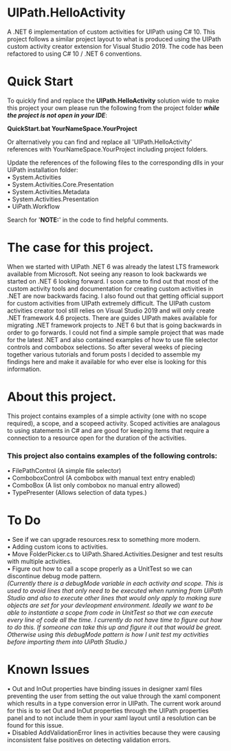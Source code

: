 # UIPath.HelloActivity
A .NET 6 implementation of custom activities for UIPath using C# 10.  This project follows a similar project layout to what is produced using the UIPath custom activity creator extension for Visual Studio 2019.  The code has been refactored to using C# 10 / .NET 6 conventions. 

# Quick Start

To quickly find and replace the **UIPath.HelloActivity** solution wide to make this project your own please run the following from the project folder ***while the project is not open in your IDE***:

**QuickStart.bat YourNameSpace.YourProject**

Or alternatively you can find and replace all 'UIPath.HelloActivity' references with YourNameSpace.YourProject including project folders.

Update the references of the following files to the corresponding dlls in your UiPath installation folder:  
• System.Activities  
• System.Activities.Core.Presentation  
• System.Activities.Metadata  
• System.Activities.Presentation  
• UiPath.Workflow

Search for '**NOTE:**' in the code to find helpful comments.

# The case for this project.
When we started with UIPath .NET 6 was already the latest LTS framework available from Microsoft.  Not seeing any reason to look backwards we started on .NET 6 looking forward. I soon came to find out that most of the custom activity tools and documentation for creating custom activities in .NET are now backwards facing.  I also found out that getting official support for custom activities from UIPath extremely difficult.  The UIPath custom activities creator tool still relies on Visual Studio 2019 and will only create .NET framework 4.6 projects.  There are guides UIPath makes available for migrating .NET framework projects to .NET 6 but that is going backwards in order to go forwards.  I could not find a simple sample project that was made for the latest .NET and also contained examples of how to use file selector controls and combobox selections.  So after several weeks of piecing together various tutorials and forum posts I decided to assemble my findings here and make it available for who ever else is looking for this information.

# About this project.
This project contains examples of a simple activity (one with no scope required), a scope, and a scopeed activity.  Scoped activities are analagous to using statements in C# and are good for keeping items that require a connection to a resource open for the duration of the activities.  
 
### This project also contains examples of the following controls:
• FilePathControl (A simple file selector)  
• ComboboxControl (A combobox with manual text entry enabled)  
• ComboBox (A list only combobox no manual entry allowed)  
• TypePresenter (Allows selection of data types.)

# To Do
• See if we can upgrade resources.resx to something more modern.  
• Adding custom icons to activities.   
• Move FolderPicker.cs to UiPath.Shared.Activities.Designer and test results with multiple activities.  
• Figure out how to call a scope properly as a UnitTest so we can discontinue debug mode pattern.  
*(Currently there is a debugMode variable in each activity and scope. This is used to avoid lines that only need to be executed when running from UiPath Studio and also to execute other lines that would only apply to making sure objects are set for your devleopment environment. Ideally we want to be able to instantiate a scope from code in UnitTest so that we can execute every line of code all the time. I currently do not have time to figure out how to do this. If someone can take this up and figure it out that would be great. Otherwise using this debugMode pattern is how I unit test my activities before importing them into UiPath Studio.)*

# Known Issues
• Out and InOut properties have binding issues in designer xaml files preventing the user from setting the out value through the xaml component which results in a type conversion error in UIPath.  The current work around for this is to set Out and InOut properties through the UIPath properties panel and to not include them in your xaml layout until a resolution can be found for this issue.  
• Disabled AddValidationError lines in activities because they were causing inconsistent false positives on detecting validation errors.
